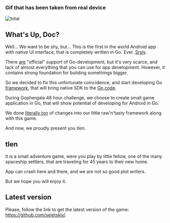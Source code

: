 ### Gif that has been taken from real device

![total](https://cloud.githubusercontent.com/assets/674812/5894085/e44ccd72-a51c-11e4-862e-7739d4b9857c.gif)

## What's Up, Doc?

Well... We want to be shy, but... This is the first in the world Android app
with native UI interface, that is completely written in Go. Ever. [Srsly](https://www.google.ru/search?q=go+android+native+ui).

There [are](https://godoc.org/golang.org/x/mobile) "official" support of
Go-development, but it's very scarce, and lack of almost everything that you
can use for app development. However, it contains strong foundation for
building somethings bigger.

So we decided to fix this unfortunate coincidence, and start developing
Go [framework](https://github.com/seletskiy/go-android-rpc), that will bring
native SDK to the [Go code](main.go).

During Gophergala 48 hour challenge, we choose to create small game
application in Go, that will show potential of developing for Android in Go.

We done [literally ton](https://github.com/seletskiy/go-android-rpc/commit/2487ab8bf4387f4de962eca84f133c2794ad36f9)
of changes into our little raw'n'tasty framework along with this game.

And now, we proudly present you *tlen*.

## tlen

It is a small adventure game, were you play by little fellow, one of the many
spaceship settlers, that are traveling for 45 years to their new home.

App can crash here and there, and we are not so good plot writers.

But we hope you will enjoy it.

## Latest version

Please, follow the link to get the latest version of the game:
https://github.com/seletskiy/.
